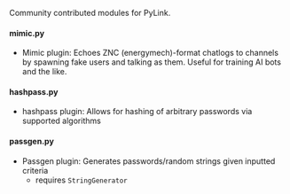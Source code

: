 Community contributed modules for PyLink.

#### mimic.py
- Mimic plugin: Echoes ZNC (energymech)-format chatlogs to channels by spawning fake users and talking as them. Useful for training AI bots and the like.

#### hashpass.py
- hashpass plugin: Allows for hashing of arbitrary passwords via supported algorithms

#### passgen.py
- Passgen plugin: Generates passwords/random strings given inputted criteria
    - requires `StringGenerator`